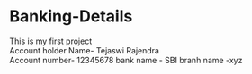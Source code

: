 # Banking-Details
This is my first project
<br>
Account holder Name- Tejaswi Rajendra
<br>
Account number- 12345678
bank name - SBI
branh name -xyz
